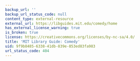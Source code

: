 ```yaml
---
backup_url: ''
backup_url_status_code: null
content_type: external-resource
external_url: https://libguides.mit.edu/comedy/home
has_external_license_warning: true
is_broken: true
license: https://creativecommons.org/licenses/by-nc-sa/4.0/
title: 'MIT Library Guide: Comedy'
uid: 9f9b8485-6338-41db-839e-853ed83fa983
url_status_code: 404
---
```

